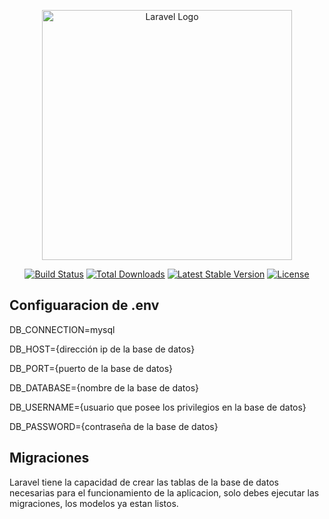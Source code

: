 <p align="center"><a href="https://laravel.com" target="_blank"><img src="https://raw.githubusercontent.com/laravel/art/master/logo-lockup/5%20SVG/2%20CMYK/1%20Full%20Color/laravel-logolockup-cmyk-red.svg" width="400" alt="Laravel Logo"></a></p>

<p align="center">
<a href="https://github.com/laravel/framework/actions"><img src="https://github.com/laravel/framework/workflows/tests/badge.svg" alt="Build Status"></a>
<a href="https://packagist.org/packages/laravel/framework"><img src="https://img.shields.io/packagist/dt/laravel/framework" alt="Total Downloads"></a>
<a href="https://packagist.org/packages/laravel/framework"><img src="https://img.shields.io/packagist/v/laravel/framework" alt="Latest Stable Version"></a>
<a href="https://packagist.org/packages/laravel/framework"><img src="https://img.shields.io/packagist/l/laravel/framework" alt="License"></a>
</p>

## Configuaracion de .env

DB_CONNECTION=mysql


DB_HOST={dirección ip de la base de datos}


DB_PORT={puerto de la base de datos}


DB_DATABASE={nombre de la base de datos}


DB_USERNAME={usuario que posee los privilegios en la base de datos}


DB_PASSWORD={contraseña de la base de datos}

## Migraciones

Laravel tiene la capacidad de crear las tablas de la base de datos necesarias para el funcionamiento de la aplicacion, solo debes ejecutar las migraciones, los modelos ya estan listos.

